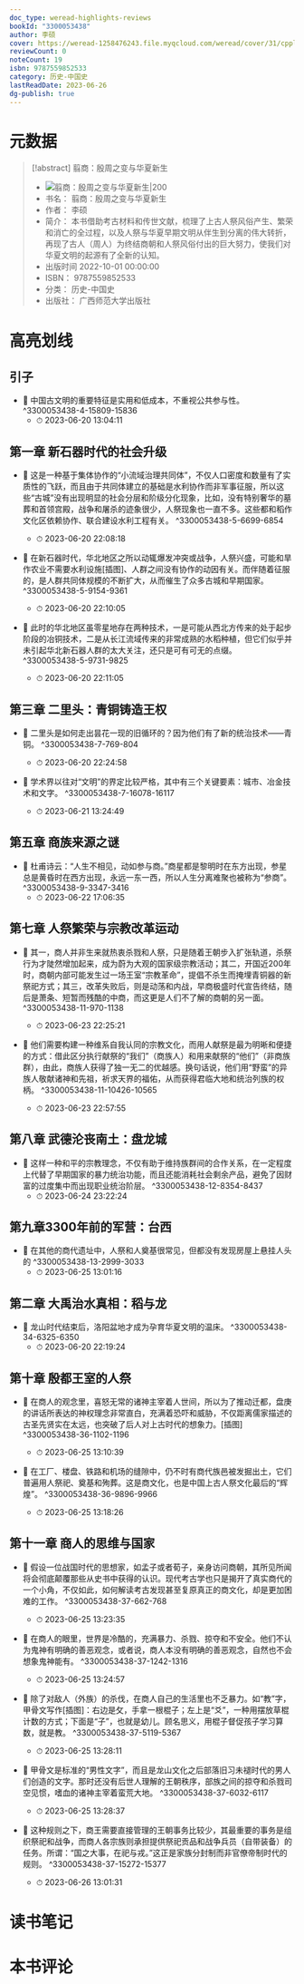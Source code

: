 ```yaml
---
doc_type: weread-highlights-reviews
bookId: "3300053438"
author: 李硕
cover: https://weread-1258476243.file.myqcloud.com/weread/cover/31/cpplatform_qgm8mx4we5qpr3jsaspa9n/t7_cpplatform_qgm8mx4we5qpr3jsaspa9n1679558201.jpg
reviewCount: 0
noteCount: 19
isbn: 9787559852533
category: 历史-中国史
lastReadDate: 2023-06-26
dg-publish: true
---
```

# 元数据
> [!abstract] 翦商：殷周之变与华夏新生
> - ![ 翦商：殷周之变与华夏新生|200](https://weread-1258476243.file.myqcloud.com/weread/cover/31/cpplatform_qgm8mx4we5qpr3jsaspa9n/t7_cpplatform_qgm8mx4we5qpr3jsaspa9n1679558201.jpg)
> - 书名： 翦商：殷周之变与华夏新生
> - 作者： 李硕
> - 简介： 本书借助考古材料和传世文献，梳理了上古人祭风俗产生、繁荣和消亡的全过程，以及人祭与华夏早期文明从伴生到分离的伟大转折，再现了古人（周人）为终结商朝和人祭风俗付出的巨大努力，使我们对华夏文明的起源有了全新的认知。
> - 出版时间 2022-10-01 00:00:00
> - ISBN： 9787559852533
> - 分类： 历史-中国史
> - 出版社： 广西师范大学出版社

# 高亮划线

## 引子


- 📌 中国古文明的重要特征是实用和低成本，不重视公共参与性。 ^3300053438-4-15809-15836
    - ⏱ 2023-06-20 13:04:11 
## 第一章 新石器时代的社会升级


- 📌 这是一种基于集体协作的“小流域治理共同体”，不仅人口密度和数量有了实质性的飞跃，而且由于共同体建立的基础是水利协作而非军事征服，所以这些“古城”没有出现明显的社会分层和阶级分化现象，比如，没有特别奢华的墓葬和首领宫殿，战争和屠杀的迹象很少，人祭现象也一直不多。这些都和稻作文化区依赖协作、联合建设水利工程有关。 ^3300053438-5-6699-6854
    - ⏱ 2023-06-20 22:08:18 

- 📌 在新石器时代，华北地区之所以动辄爆发冲突或战争，人祭兴盛，可能和旱作农业不需要水利设施[插图]、人群之间没有协作的动因有关。而伴随着征服的，是人群共同体规模的不断扩大，从而催生了众多古城和早期国家。 ^3300053438-5-9154-9361
    - ⏱ 2023-06-20 22:10:05 

- 📌 此时的华北地区虽零星地存在两种技术，一是可能从西北方传来的处于起步阶段的冶铜技术，二是从长江流域传来的非常成熟的水稻种植，但它们似乎并未引起华北新石器人群的太大关注，还只是可有可无的点缀。 ^3300053438-5-9731-9825
    - ⏱ 2023-06-20 22:11:05 
## 第三章 二里头：青铜铸造王权


- 📌 二里头是如何走出昙花一现的旧循环的？因为他们有了新的统治技术——青铜。 ^3300053438-7-769-804
    - ⏱ 2023-06-20 22:24:58 

- 📌 学术界以往对“文明”的界定比较严格，其中有三个关键要素：城市、冶金技术和文字。 ^3300053438-7-16078-16117
    - ⏱ 2023-06-21 13:24:49 
## 第五章 商族来源之谜


- 📌 杜甫诗云：“人生不相见，动如参与商。”商星都是黎明时在东方出现，参星总是黄昏时在西方出现，永远一东一西，所以人生分离难聚也被称为“参商”。 ^3300053438-9-3347-3416
    - ⏱ 2023-06-22 17:06:35 
## 第七章 人祭繁荣与宗教改革运动


- 📌 其一，商人并非生来就热衷杀戮和人祭，只是随着王朝步入扩张轨道，杀祭行为才陡然增加起来，成为蔚为大观的国家级宗教活动；其二，开国近200年时，商朝内部可能发生过一场王室“宗教革命”，提倡不杀生而掩埋青铜器的新祭祀方式；其三，改革失败后，则是动荡和内战，早商极盛时代宣告终结，随后是萧条、短暂而残酷的中商，而这更是人们不了解的商朝的另一面。 ^3300053438-11-970-1138
    - ⏱ 2023-06-23 22:25:21 

- 📌 他们需要构建一种维系自我认同的宗教文化，而用人献祭是最为明晰和便捷的方式：借此区分执行献祭的“我们”（商族人）和用来献祭的“他们”（非商族群），由此，商族人获得了独一无二的优越感。换句话说，他们用“野蛮”的异族人敬献诸神和先祖，祈求天界的福佑，从而获得君临大地和统治列族的权柄。 ^3300053438-11-10426-10565
    - ⏱ 2023-06-23 22:57:55 
## 第八章 武德沦丧南土：盘龙城


- 📌 这样一种和平的宗教理念，不仅有助于维持族群间的合作关系，在一定程度上代替了早期国家的暴力统治功能，而且还能消耗社会剩余产品，避免了因财富的过度集中而出现职业统治阶层。 ^3300053438-12-8354-8437
    - ⏱ 2023-06-24 23:22:24 
## 第九章3300年前的军营：台西


- 📌 在其他的商代遗址中，人祭和人奠基很常见，但都没有发现房屋上悬挂人头的 ^3300053438-13-2999-3033
    - ⏱ 2023-06-25 13:01:16 
## 第二章 大禹治水真相：稻与龙


- 📌 龙山时代结束后，洛阳盆地才成为孕育华夏文明的温床。 ^3300053438-34-6325-6350
    - ⏱ 2023-06-20 22:19:24 
## 第十章 殷都王室的人祭


- 📌 在商人的观念里，喜怒无常的诸神主宰着人世间，所以为了推动迁都，盘庚的讲话所表达的神权理念非常直白，充满着恐吓和威胁，不仅距离儒家描述的古圣先贤实在太远，也突破了后人对上古时代的想象力。[插图] ^3300053438-36-1102-1196
    - ⏱ 2023-06-25 13:10:39 

- 📌 在工厂、楼盘、铁路和机场的缝隙中，仍不时有商代族邑被发掘出土，它们普遍用人祭祀、奠基和殉葬。这是商文化，也是中国上古人祭文化最后的“辉煌”。 ^3300053438-36-9896-9966
    - ⏱ 2023-06-25 13:18:26 
## 第十一章 商人的思维与国家


- 📌 假设一位战国时代的思想家，如孟子或者荀子，亲身访问商朝，其所见所闻将会彻底颠覆那些从史书中获得的认识。现代考古学也只是揭开了真实商代的一个小角，不仅如此，如何解读考古发现甚至复原真正的商文化，却是更加困难的工作。 ^3300053438-37-662-768
    - ⏱ 2023-06-25 13:23:35 

- 📌 在商人的眼里，世界是冷酷的，充满暴力、杀戮、掠夺和不安全。他们不认为鬼神有明确的善恶观念，或者说，商人本没有明确的善恶观念，自然也不会想象鬼神能有。 ^3300053438-37-1242-1316
    - ⏱ 2023-06-25 13:24:57 

- 📌 除了对敌人（外族）的杀伐，在商人自己的生活里也不乏暴力。如“教”字，甲骨文写作[插图]：右边是攵，手拿一根棍子；左上是“爻”，一种用摆放草棍计数的方式；下面是“子”，也就是幼儿。顾名思义，用棍子督促孩子学习算数，就是教。 ^3300053438-37-5119-5367
    - ⏱ 2023-06-25 13:28:11 

- 📌 甲骨文是标准的“男性文字”，而且是龙山文化之后部落旧习未褪时代的男人们创造的文字。那时还没有后世人理解的王朝秩序，部族之间的掠夺和杀戮司空见惯，嗜血的诸神主宰着蛮荒大地。 ^3300053438-37-6032-6117
    - ⏱ 2023-06-25 13:28:37 

- 📌 这种规则之下，商王需要直接管理的王朝事务比较少，其最重要的事务是组织祭祀和战争，而商人各宗族则承担提供祭祀贡品和战争兵员（自带装备）的任务。所谓：“国之大事，在祀与戎。”这正是家族分封制而非官僚帝制时代的规则。 ^3300053438-37-15272-15377
    - ⏱ 2023-06-26 13:01:31 
# 读书笔记

# 本书评论
